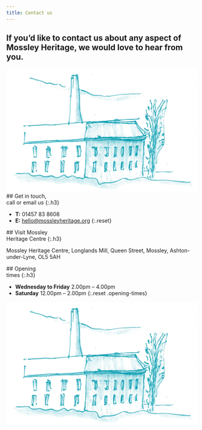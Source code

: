 ```yaml
---
title: Contact us
---
```


<section class="section section--no-bottom">
    <div class="contact-header">
      <h1>If you’d like to contact us about any aspect of Mossley Heritage, we would love to hear from you.</h1>
      <img src="/images/contact/MH_Getintouch@2x.jpg" alt="A illustration of Longlands Mill">
    </div>
</section>

<section class="section">
<div class="contact-options">
<div class="contact-options__block" markdown="1">
## Get in touch, <br>call or email us
{:.h3}

- **T:** 01457 83 8608
- **E:** [hello@mossleyheritage.org](mailto:hello@mossleyheritage.org)
{:.reset}
</div>
<div class="contact-options__block" markdown="1">
## Visit Mossley <br>Heritage Centre
{:.h3}

Mossley Heritage Centre,
Longlands Mill,
Queen Street,
Mossley,
Ashton-under-Lyne,
OL5 5AH
</div>
<div class="contact-options__block contact__opening-times" markdown="1">
## Opening <br>times
{:.h3}

- **Wednesday to Friday** 2.00pm – 4.00pm
- **Saturday** 12.00pm – 2.00pm
{:.reset .opening-times}
</div>
<div class="contact-options__block contact__image-footer">
<img src="/images/contact/MH_Getintouch@2x.jpg" alt="An illustration of a chimney in Mossley">
</div>
